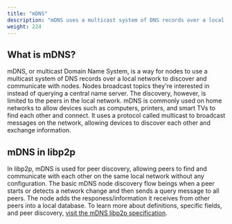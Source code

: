 ```yaml
---
title: "mDNS"
description: "mDNS uses a multicast system of DNS records over a local network to enable peer discovery."
weight: 224
---
```


## What is mDNS?

mDNS, or multicast Domain Name System, is a way for nodes to use a multicast system
of DNS records over a local network to discover and communicate with nodes. Nodes
broadcast topics they're interested in instead of querying a central name server.
The discovery, however, is limited to the peers in the local network. mDNS is commonly
used on home networks to allow devices such as computers, printers, and smart TVs to
find each other and connect. It uses a protocol called multicast to broadcast messages
on the network, allowing devices to discover each other and exchange information.

## mDNS in libp2p

In libp2p, mDNS is used for peer discovery, allowing peers to find and
communicate with each other on the same local network without any configuration.
The basic mDNS node discovery flow beings when a peer starts or detects a network change and then sends a query message to all peers. The node adds the responess/information it receives from other peers into a local database.
To learn more about definitions, specific fields, and peer discovery, [visit the mDNS libp2p specification](https://github.com/libp2p/specs/blob/master/discovery/mdns.md).
<!-- ADD DIAGRAM -->
